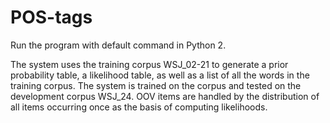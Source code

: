 # POS-tags
Run the program with default command in Python 2.

The system uses the training corpus WSJ_02-21 to generate a prior probability table, a likelihood table, as well as a list of all the words in the training corpus.
The system is trained on the corpus and tested on the development corpus WSJ_24.
OOV items are handled by the distribution of all items occurring once as the basis of computing likelihoods.
